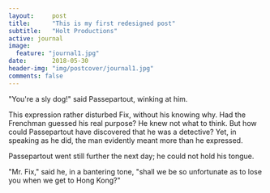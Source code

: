 ```yaml
---
layout:     post
title:      "This is my first redesigned post"
subtitle:   "Holt Productions"
active: journal
image:
  feature: "journal1.jpg"
date:       2018-05-30
header-img: "img/postcover/journal1.jpg"
comments: false
---
```


<p>"You're a sly dog!" said Passepartout, winking at him.</p>

<p>This expression rather disturbed Fix, without his knowing why.  Had the Frenchman guessed his real purpose?  He knew not what to think.  But how could Passepartout have discovered that he was a detective?  Yet, in speaking as he did, the man evidently meant more than he expressed.</p>

<p>Passepartout went still further the next day; he could not hold his tongue.</p>

<p>"Mr. Fix," said he, in a bantering tone, "shall we be so unfortunate as to lose you when we get to Hong Kong?"</p>

